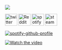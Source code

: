 
<img src="https://cdn.discordapp.com/attachments/723856819918995507/829057292737314906/Jsj.gif">

[<img src='https://cdn.discordapp.com/attachments/723856819918995507/829067390061903872/twitter-xxl.png' alt='twitter' height='40'>](https://twitter.com/KatanaMajesty)  [<img src='https://cdn.discordapp.com/attachments/723856819918995507/829067388615655484/reddit-xxl.png' alt='Reddit' height='40'>](https://www.reddit.com/user/KatanaMajesty) [<img src='https://cdn.discordapp.com/attachments/723856819918995507/829067203264774165/spotify-xxl.png' alt='spotify' height='40'>](https://open.spotify.com/user/kfsqtwi0g2zj5q1e4r1rvz9l4)  [<img src='https://www.pngkit.com/png/full/441-4414900_steam-logo-png-transparent.png' alt='steam' height='40'>](https://steamcommunity.com/id/katanamajesty/)  

[![spotify-github-profile](https://spotify-github-profile.vercel.app/api/view?uid=kfsqtwi0g2zj5q1e4r1rvz9l4&cover_image=true&theme=default)](https://open.spotify.com/user/kfsqtwi0g2zj5q1e4r1rvz9l4)

[![Watch the video](https://i.ytimg.com/an_webp/oYcK1LQl_Fs/mqdefault_6s.webp?du=3000&sqp=CI2zsoMG&rs=AOn4CLAYB6inMsNOPDvg1oYGkyCMrI2pQQ)](https://www.youtube.com/watch?v=oYcK1LQl_Fs)

